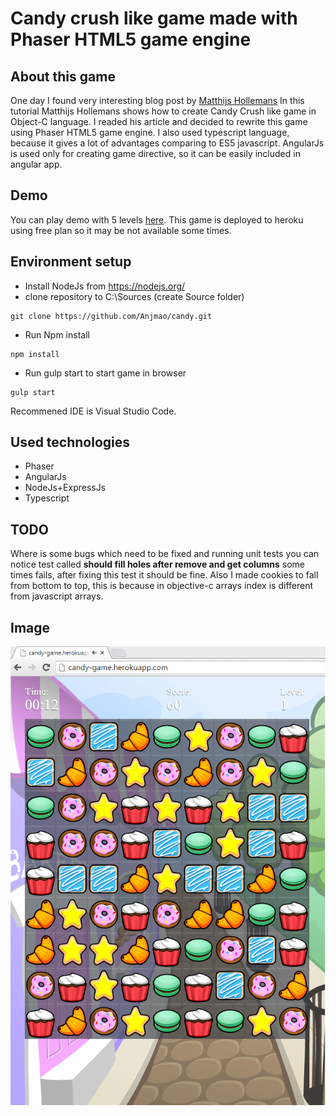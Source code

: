 # Candy crush like game made with Phaser HTML5 game engine

## About this game
One day I found very interesting blog post by [Matthijs Hollemans](http://www.raywenderlich.com/66877/how-to-make-a-game-like-candy-crush-part-1)
In this tutorial Matthijs Hollemans shows how to create Candy Crush like game in Object-C language. I readed his article and decided to rewrite this game using Phaser HTML5 game engine. I also used typescript language, because it gives a lot of advantages comparing to ES5 javascript. AngularJs is used only for creating game directive, so it can be easily included in angular app.

## Demo
You can play demo with 5 levels [here](http://candy-game.herokuapp.com/). This game is deployed to heroku using free plan so it may be not available some times.

## Environment setup
* Install NodeJs from https://nodejs.org/
* clone repository to C:\Sources (create Source folder)
```
git clone https://github.com/Anjmao/candy.git
```
* Run Npm install
```
npm install
```
* Run gulp start to start game in browser
```
gulp start
```
Recommened IDE is Visual Studio Code.

## Used technologies
* Phaser
* AngularJs
* NodeJs+ExpressJs
* Typescript

## TODO
Where is some bugs which need to be fixed and running unit tests you can notice test called <b>should fill holes after remove and get columns</b> some times fails, after fixing this test it should be fine. Also I made cookies to fall from bottom to top, this is because in objective-c arrays index is different from javascript arrays.

## Image
![Image of Game](https://github.com/Anjmao/candy/blob/github_master/heroku.png)
